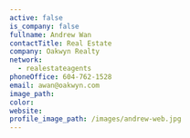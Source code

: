 ```yaml
---
active: false
is_company: false
fullname: Andrew Wan
contactTitle: Real Estate
company: Oakwyn Realty
network:
  - realestateagents
phoneOffice: 604-762-1528
email: awan@oakwyn.com
image_path:
color:
website:
profile_image_path: /images/andrew-web.jpg
---
```



